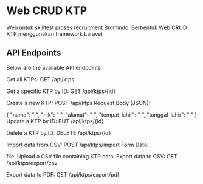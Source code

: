 # Web CRUD KTP
Web untuk skilltest proses recruitment Bromindo. Berbentuk Web CRUD KTP menggunakan framework Laravel

## API Endpoints
Below are the available API endpoints:

Get all KTPs:
GET /api/ktps

Get a specific KTP by ID:
GET /api/ktps/{id}

Create a new KTP:
POST /api/ktps
Request Body (JSON):

{
  "nama": " ",
  "nik": " ",
  "alamat": " ",
  "tempat_lahir": " ",
  "tanggal_lahir": " "
}
Update a KTP by ID:
PUT /api/ktps/{id}

Delete a KTP by ID:
DELETE /api/ktps/{id}

Import data from CSV:
POST /api/ktps/import
Form Data:

file: Upload a CSV file containing KTP data.
Export data to CSV:
GET /api/ktps/export/csv

Export data to PDF:
GET /api/ktps/export/pdf
